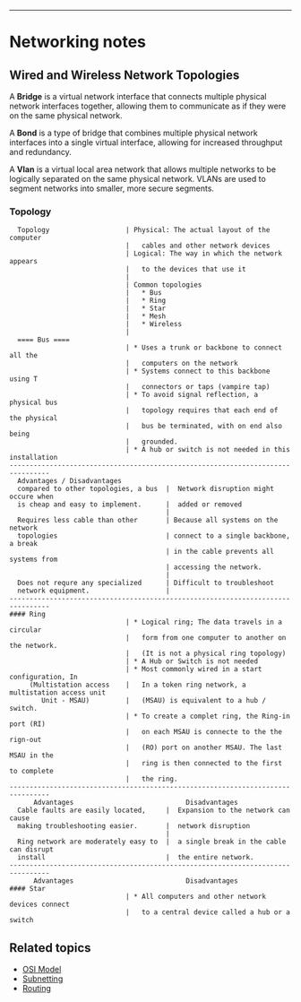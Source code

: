 --------------------------------------------------------------------------------
# Networking notes 

## Wired and Wireless Network Topologies 
  A **Bridge** is a virtual network interface that connects multiple physical
  network interfaces together, allowing them to communicate as if they were on
  the same physical network.  
  
  A **Bond** is a type of bridge that combines multiple
  physical network interfaces into a single virtual interface, allowing for
  increased throughput and redundancy.
  
  A **Vlan** is a virtual local area network
  that allows multiple networks to be logically separated on the same physical
  network. VLANs are used to segment networks into smaller, more secure segments.

### Topology 
```
  Topology                   | Physical: The actual layout of the computer
                             |   cables and other network devices
                             | Logical: The way in which the network appears
                             |   to the devices that use it
                             |
                             | Common topologies
                             |   * Bus
                             |   * Ring
                             |   * Star
                             |   * Mesh
                             |   * Wireless
                             |
  ==== Bus ====
                             | * Uses a trunk or backbone to connect all the
                             |   computers on the network
                             | * Systems connect to this backbone using T
                             |   connectors or taps (vampire tap)
                             | * To avoid signal reflection, a physical bus
                             |   topology requires that each end of the physical
                             |   bus be terminated, with on end also being
                             |   grounded.
                             | * A hub or switch is not needed in this installation
--------------------------------------------------------------------------------
  Advantages / Disadvantages
  compared to other topologies, a bus  |  Network disruption might occure when
  is cheap and easy to implement.      |  added or removed
                                       |
  Requires less cable than other       | Because all systems on the network
  topologies                           | connect to a single backbone, a break
                                       | in the cable prevents all systems from
                                       | accessing the network.
                                       |
  Does not requre any specialized      | Difficult to troubleshoot
  network equipment.                   |
--------------------------------------------------------------------------------
#### Ring 
                             | * Logical ring; The data travels in a circular
                             |   form from one computer to another on the network.
                             |   (It is not a physical ring topology)
                             | * A Hub or Switch is not needed
                             | * Most commonly wired in a start configuration, In
     (Multistation access    |   In a token ring network, a multistation access unit
        Unit - MSAU)         |   (MSAU) is equivalent to a hub / switch.
                             | * To create a complet ring, the Ring-in port (RI)
                             |   on each MSAU is connecte to the the rign-out
                             |   (RO) port on another MSAU. The last MSAU in the
                             |   ring is then connected to the first to complete
                             |   the ring.
--------------------------------------------------------------------------------
      Advantages                            Disadvantages
  Cable faults are easily located,     |  Expansion to the network can cause
  making troubleshooting easier.       |  network disruption
                                       |
  Ring network are moderately easy to  |  a single break in the cable can disrupt
  install                              |  the entire network.
--------------------------------------------------------------------------------
      Advantages                            Disadvantages
#### Star 
                             | * All computers and other network devices connect
                             |   to a central device called a hub or a switch
``` 
## Related topics
* [OSI Model](networking/osi)
* [Subnetting](Subnetting)
* [Routing](Routing)

